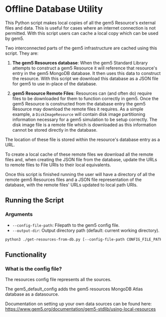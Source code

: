 
# Offline Database Utility

This Python script makes local copies of all the gem5 Resource's external files and data.
This is useful for cases where an internet connection is not permitted.
With this script users can cache a local copy which can be used by gem5.

Two interconnected parts of the gem5 infrastructure are cached using this script.
They are:

1. **The gem5 Resources database**: When the gem5 Standard Library attempts to construct a gem5 Resource it will reference that resource's entry in the gem5 MongoDB database.
It then uses this data to construct the resource.
With this script we download this database as a JSON file for gem5 to use in-place of the database.

2. **gem5 Resource Remote Files**: Resources can (and often do) require files to be downloaded for them to function correctly in gem5.
Once the gem5 Resource is constructed from the database entry the gem5 Resource may download the remote files it requires.
As a simple example, a `DiskImageResource` will contain disk image partitioning information necessary for a gem5 simulation to be setup correctly.
The disk image file is a remote file which is downloaded as this information cannot be stored directly in the database.

The location of these file is stored within the resource's database entry as a URL.

To create a local cache of these remote files we download all the remote files and, when creating the JSON file from the database, update the URLs to remote files to File URIs to their local equivalents.

Once this script is finished running the user will have a directory of all the remote gem5 Resources files and a JSON file representation of the database, with the remote files' URLs updated to local path URIs.

## Running the Script

### Arguments
- `--config-file-path`: Filepath to the gem5 config file.
- `--output-dir`: Output directory path (default: current working directory).


```bash
python3 ./get-resources-from-db.py [--config-file-path CONFIG_FILE_PATH] [--output_dir OUTPUT_DIR]
```

## Functionality

### What is the config file?

The resources config file represents all the sources.

The gem5_default_config adds the gem5 resources MongoDB Atlas database as a datasource.

Documentation on setting up your own data sources can be found here: https://www.gem5.org/documentation/gem5-stdlib/using-local-resources
